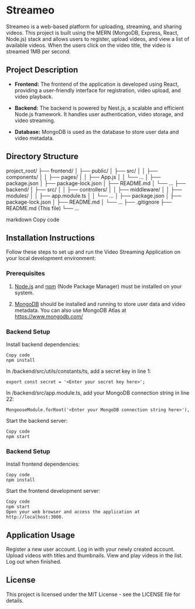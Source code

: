 # Streameo

Streameo is a web-based platform for uploading, streaming, and sharing videos. This project is built using the MERN (MongoDB, Express, React, Node.js) stack and allows users to register, upload videos, and view a list of available videos. When the users click on the video title, the video is streamed 1MB per second.

## Project Description

- **Frontend:** The frontend of the application is developed using React, providing a user-friendly interface for registration, video upload, and video playback.
  
- **Backend:** The backend is powered by Nest.js, a scalable and efficient Node.js framework. It handles user authentication, video storage, and video streaming.
  
- **Database:** MongoDB is used as the database to store user data and video metadata.

## Directory Structure

project_root/
├── frontend/
│ ├── public/
│ ├── src/
│ │ ├── components/
│ │ ├── pages/
│ │ ├── App.js
│ │ └── ...
│ ├── package.json
│ ├── package-lock.json
│ ├── README.md
│ └── ...
├── backend/
│ ├── src/
│ │ ├── controllers/
│ │ ├── middleware/
│ │ ├── modules/
│ │ ├── app.module.ts
│ │ └── ...
│ ├── package.json
│ ├── package-lock.json
│ ├── README.md
│ └── ...
├── .gitignore
├── README.md (This file)
└── ...

markdown
Copy code

## Installation Instructions

Follow these steps to set up and run the Video Streaming Application on your local development environment:

### Prerequisites

1. [Node.js](https://nodejs.org/) and [npm](https://www.npmjs.com/) (Node Package Manager) must be installed on your system.

2. [MongoDB](https://www.mongodb.com/) should be installed and running to store user data and video metadata. You can also use MongoDB Atlas at https://www.mongodb.com/

### Backend Setup

Install backend dependencies:

```
Copy code
npm install
```

In /backend/src/utils/constants/ts, add a secret key in line 1:
```
export const secret = '<Enter your secret key here>';
```

In /backend/src/app.module.ts, add your MongoDB connection string in line 22:
```
MongooseModule.forRoot('<Enter your MongoDB connection string here>'),
```

Start the backend server:
```
Copy code
npm start
```

### Backend Setup

Install frontend dependencies:

```
Copy code
npm install
```

Start the frontend development server:

```
Copy code
npm start
Open your web browser and access the application at http://localhost:3000.
```

## Application Usage
Register a new user account.
Log in with your newly created account.
Upload videos with titles and thumbnails.
View and play videos in the list.
Log out when finished.

## License
This project is licensed under the MIT License - see the LICENSE file for details.